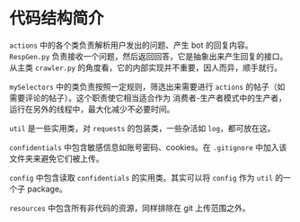 # 代码结构简介

`actions` 中的各个类负责解析用户发出的问题、产生 bot 的回复内容。`RespGen.py` 负责接收一个问题，然后返回回答，它是抽象出来产生回复的接口。从主类 `crawler.py` 的角度看，它的内部实现并不重要，因人而异，顺手就行。

`mySelectors` 中的类负责按照一定规则，筛选出来需要进行 `actions` 的帖子（如需要评论的帖子）。这个职责使它相当适合作为 消费者-生产者模式中的生产者，运行在另外的线程中，最大化减少不必要时间。

`util` 是一些实用类，对 `requests` 的包装类，一些杂活如 `log`，都可放在这。

`confidentials` 中包含敏感信息如账号密码、cookies。在 `.gitignore` 中加入该文件夹来避免它们被上传。

`config` 中包含读取 `confidentials` 的实用类。其实可以将 `config` 作为 `util` 的一个子 package。

`resources` 中包含所有非代码的资源，同样排除在 git 上传范围之外。



